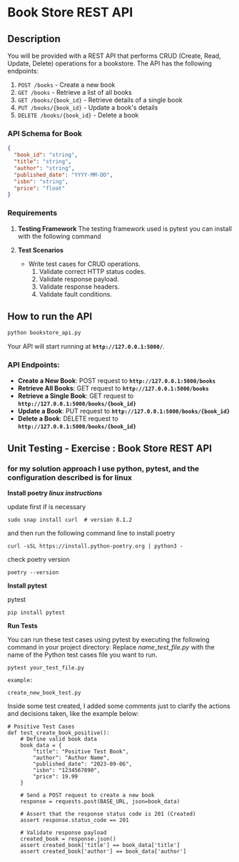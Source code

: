 # Book Store REST API

##  Description

You will be provided with a REST API that performs CRUD (Create, Read, Update, Delete) operations for a bookstore. The API has the following endpoints:

1. `POST /books` - Create a new book
2. `GET /books` - Retrieve a list of all books
3. `GET /books/{book_id}` - Retrieve details of a single book
4. `PUT /books/{book_id}` - Update a book's details
5. `DELETE /books/{book_id}` - Delete a book

### API Schema for Book

```json
{
  "book_id": "string",
  "title": "string",
  "author": "string",
  "published_date": "YYYY-MM-DD",
  "isbn": "string",
  "price": "float"
}

```

###  Requirements

1. **Testing Framework**
The testing framework used is pytest
you can install with the following command

2. **Test Scenarios**
    - Write test cases for CRUD operations.
        1. Validate correct HTTP status codes.
        2. Validate response payload.
        3. Validate response headers.
        4. Validate fault conditions.


## How to run the API

```bash
python bookstore_api.py

```

Your API will start running at **`http://127.0.0.1:5000/`**.

### **API Endpoints:**

- **Create a New Book**: POST request to **`http://127.0.0.1:5000/books`**
- **Retrieve All Books**: GET request to **`http://127.0.0.1:5000/books`**
- **Retrieve a Single Book**: GET request to **`http://127.0.0.1:5000/books/{book_id}`**
- **Update a Book**: PUT request to **`http://127.0.0.1:5000/books/{book_id}`**
- **Delete a Book**: DELETE request to **`http://127.0.0.1:5000/books/{book_id}`**



## Unit Testing  - Exercise : Book Store REST API
### for my  solution approach I use python, pytest, and the configuration described is for linux 

**Install poetry _linux instructions_**

update first if is necessary
```
sudo snap install curl  # version 8.1.2
```
and then run the following command line to install poetry
```
curl -sSL https://install.python-poetry.org | python3 -
```
check poetry version 
```
poetry --version
```
**Install pytest**

pytest
```
pip install pytest
```

**Run Tests**

You can run these test cases using pytest by executing the following command in your project directory:
Replace _name_test_file.py_ with the name of the Python test cases file you want to run.
```
pytest your_test_file.py

example:

create_new_book_test.py
```
Inside some test created, I added some comments just to clarify the actions and decisions taken, like the example below:

```
# Positive Test Cases
def test_create_book_positive():
    # Define valid book data
    book_data = {
        "title": "Positive Test Book",
        "author": "Author Name",
        "published_date": "2023-09-06",
        "isbn": "1234567890",
        "price": 19.99
    }

    # Send a POST request to create a new book
    response = requests.post(BASE_URL, json=book_data)

    # Assert that the response status code is 201 (Created)
    assert response.status_code == 201

    # Validate response payload
    created_book = response.json()
    assert created_book['title'] == book_data['title']
    assert created_book['author'] == book_data['author']
    
```    
